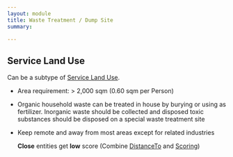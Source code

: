 ```yaml
---
layout: module
title: Waste Treatment / Dump Site
summary: 

---
```


## Service Land Use
Can be a subtype of [Service Land Use]().

* Area requirement: > 2,000 sqm (0.60 sqm per Person)

* Organic household waste can be treated in house by burying or using as fertilizer. Inorganic waste should be collected and disposed toxic substances should be disposed on a special waste treatment site

* Keep remote and away from most areas except for related industries
  
  **Close** entities get **low** score (Combine [DistanceTo]() and [Scoring]())